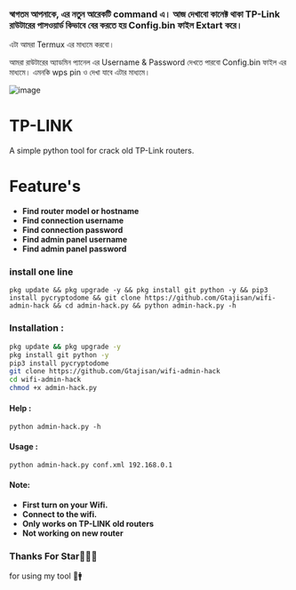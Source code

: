 ### স্বাগতম আপনাকে, এর নতুন আরেকটি command এ। আজ দেখাবো কানেক্ট থাকা TP-Link রাউটারের পাসওয়ার্ড কিভাবে বের করতে হয় Config.bin ফাইল Extart করে। 
এটা আমরা Termux এর মাধ্যমে করবো। 

আমরা রাউটারের অ্যাডমিন প্যানেল এর Username & Password দেখতে পারবো Config.bin ফাইল এর মাধ্যমে। এমনকি wps pin ও দেখা যাবে এটার মাধ্যমে। 

![image](https://github.com/Gtajisan/wifi-admin-hack/assets/124022055/b0050088-e78e-46fc-981d-a045ea4f2c0f)


# TP-LINK
A simple python tool for crack old TP-Link routers.

# Feature's
+ **Find router model or hostname**
+ **Find connection username**
+ **Find connection password**
+ **Find admin panel username**
+ **Find admin panel password**

### install one line 
```
pkg update && pkg upgrade -y && pkg install git python -y && pip3 install pycryptodome && git clone https://github.com/Gtajisan/wifi-admin-hack && cd admin-hack.py && python admin-hack.py -h
```

### Installation :

```bash
pkg update && pkg upgrade -y
pkg install git python -y
pip3 install pycryptodome
git clone https://github.com/Gtajisan/wifi-admin-hack
cd wifi-admin-hack
chmod +x admin-hack.py

```

#### Help : 
```
python admin-hack.py -h
```

#### Usage : 
```
python admin-hack.py conf.xml 192.168.0.1
```

#### Note: 
+ **First turn on your Wifi.**
+ **Connect to the wifi.**
+ **Only works on TP-LINK old routers**
+ **Not working on new router**

### Thanks For Star🙏👨‍💻
for using my tool 💛🚹

